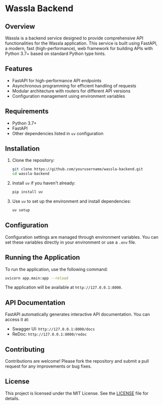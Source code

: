 # Wassla Backend

## Overview

Wassla is a backend service designed to provide comprehensive API functionalities for the Wassla application. This service is built using FastAPI, a modern, fast (high-performance), web framework for building APIs with Python 3.7+ based on standard Python type hints.

## Features

- FastAPI for high-performance API endpoints
- Asynchronous programming for efficient handling of requests
- Modular architecture with routers for different API versions
- Configuration management using environment variables

## Requirements

- Python 3.7+
- FastAPI
- Other dependencies listed in `uv` configuration

## Installation

1. Clone the repository:
    ```bash
    git clone https://github.com/yourusername/wassla-backend.git
    cd wassla-backend
    ```

2. Install `uv` if you haven't already:
    ```bash
    pip install uv
    ```

3. Use `uv` to set up the environment and install dependencies:
    ```bash
    uv setup
    ```

## Configuration

Configuration settings are managed through environment variables. You can set these variables directly in your environment or use a `.env` file.

## Running the Application

To run the application, use the following command:
```bash
uvicorn app.main:app --reload
```

The application will be available at `http://127.0.0.1:8000`.

## API Documentation

FastAPI automatically generates interactive API documentation. You can access it at:
- Swagger UI: `http://127.0.0.1:8000/docs`
- ReDoc: `http://127.0.0.1:8000/redoc`

## Contributing

Contributions are welcome! Please fork the repository and submit a pull request for any improvements or bug fixes.

## License

This project is licensed under the MIT License. See the [LICENSE](LICENSE) file for details.
